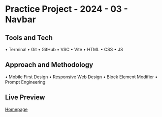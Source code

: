 # Practice Project - 2024 - 03 - Navbar

## Tools and Tech

• Terminal • Git • GitHub • VSC • Vite • HTML • CSS • JS

## Approach and Methodology

• Mobile First Design • Responsive Web Design • Block Element Modifier • Prompt Engineering

## Live Preview

[Homepage](https://nedoratic.github.io/pp-24-03-navbar/)
